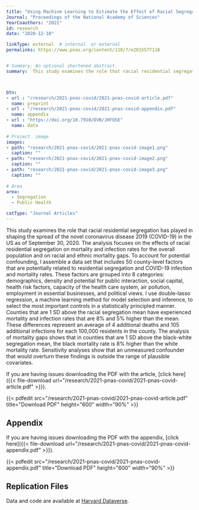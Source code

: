 ```yaml
---
title: "Using Machine Learning to Estimate the Effect of Racial Segregation on COVID-19 Mortality"
Journal: "Proceedings of the National Academy of Sciences"
YearCoauthors: "2021"
id: research
date: "2020-12-10"

linkType: external  # internal  or external
permalinks: https://www.pnas.org/content/118/7/e2015577118


# Summary. An optional shortened abstract.
summary:  This study examines the role that racial residential segregation has played in shaping the spread of the novel coronavirus disease 2019 (COVID-19) in the US as of September 30, 2020. The analysis focuses on the effects of racial residential segregation on mortality and infection rates for the overall population and on racial and ethnic mortality gaps. To account for potential confounding, I assemble a data set that includes 50 county-level factors that are potentially related to residential segregation and COVID-19 infection and mortality rates. These factors are grouped into eight categories (demographics, density and potential for public interaction, social capital, health risk factors, capacity of the health care system, air pollution, employment in essential businesses, and political views). I use double-lasso regression, a machine learning method for model selection and inference, to select the most important controls in a statistically principled manner. Counties that are 1 SD above the racial segregation mean have experienced mortality and infection rates that are 8% and 5% higher than the mean. These differences represent an average of 4 additional deaths and 105 additional infections for each 100,000 residents in the county. The analysis of mortality gaps shows that in counties that are 1 SD above the black-white segregation mean, the black mortality rate is 8% higher than the white mortality rate. Sensitivity analyses show that an unmeasured confounder that would overturn these findings is outside the range of plausible covariates.



btn:
- url : "/research/2021-pnas-covid/2021-pnas-covid-article.pdf" 
  name: preprint
- url : "/research/2021-pnas-covid/2021-pnas-covid-appendix.pdf" 
  name: appendix
- url : "https://doi.org/10.7910/DVN/JHFOSE" 
  name: data
  
# Project  image 
images:
- path: "research/2021-pnas-covid/2021-pnas-covid-image1.png"
  caption: ""
- path: "research/2021-pnas-covid/2021-pnas-covid-image2.png"
  caption: ""  
- path: "research/2021-pnas-covid/2021-pnas-covid-image3.png"
  caption: ""  
  
# Area
area: 
  - Segregation
  - Public Health 

catType: "Journal Articles"
---
```

This study examines the role that racial residential segregation has played in shaping the spread of the novel coronavirus disease 2019 (COVID-19) in the US as of September 30, 2020. The analysis focuses on the effects of racial residential segregation on mortality and infection rates for the overall population and on racial and ethnic mortality gaps. To account for potential confounding, I assemble a data set that includes 50 county-level factors that are potentially related to residential segregation and COVID-19 infection and mortality rates. These factors are grouped into 8 categories: demographics, density and potential for public interaction, social capital, health risk factors, capacity of the health care system, air pollution, employment in essential businesses, and political views. I use double-lasso regression, a machine learning method for model selection and inference, to select the most important controls in a statistically principled manner. Counties that are 1 SD above the racial segregation mean have experienced mortality and infection rates that are 8% and 5% higher than the mean. These differences represent an average of 4 additional deaths and 105 additional infections for each 100,000 residents in the county. The analysis of mortality gaps shows that in counties that are 1 SD above the black-white segregation mean, the black mortality rate is 8% higher than the white mortality rate. Sensitivity analyses show that an unmeasured confounder that would overturn these findings is outside the range of plausible covariates.



If you are having issues downloading the PDF with the article, [click here]({{< file-download url="/research/2021-pnas-covid/2021-pnas-covid-article.pdf" >}}).

{{< pdfedit src="/research/2021-pnas-covid/2021-pnas-covid-article.pdf" title="Download PDF" height="600" width="90%" >}}

## Appendix

If you are having issues downloading the PDF with the appendix, [click here]({{< file-download url="/research/2021-pnas-covid/2021-pnas-covid-appendix.pdf" >}}).

{{< pdfedit src="/research/2021-pnas-covid/2021-pnas-covid-appendix.pdf" title="Download PDF" height="600" width="90%" >}}

## Replication Files

Data and code are available at [Harvard Dataverse](https://doi.org/10.7910/DVN/JHFOSE).


